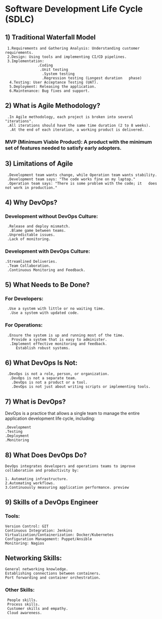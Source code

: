 
# Software Development Life Cycle (SDLC)

## 1) Traditional Waterfall Model
     1.Requirements and Gathering Analysis: Understanding customer requirements.
     2.Design: Using tools and implementing CI/CD pipelines.
     3.Implementation:
                   .Coding
                    .Unit testing
                     .System testing
                     .Regression testing (Longest duration   phase)
      4.Testing: User Acceptance Testing (UAT).
      5.Deployment: Releasing the application.
      6.Maintenance: Bug fixes and support.

## 2) What is Agile Methodology?
     .In Agile methodology, each project is broken into several "iterations".
     .All iterations should have the same time duration (2 to 8 weeks).
      .At the end of each iteration, a working product is delivered.
 ### MVP (Minimum Viable Product): A product with the minimum set of features needed to satisfy early adopters.

## 3) Limitations of Agile
     .Development team wants change, while Operation team wants stability.
     .Development team says: "The code works fine on my laptop."
     .Operation team says: "There is some problem with the code; it   does not work in production."
## 4) Why DevOps?
### Development without DevOps Culture:
     .Release and deploy mismatch.
      .Blame game between teams.
     .Unpredictable issues.
     .Lack of monitoring.
### Development with DevOps Culture:
    .Streamlined Deliveries.
     .Team Collaboration.
     .Continuous Monitoring and Feedback.
## 5) What Needs to Be Done?
### For Developers:
     .Use a system with little or no waiting time.
      .Use a system with updated code.
### For Operations:
     .Ensure the system is up and running most of the time.
       Provide a system that is easy to administer.
      .Implement effective monitoring and feedback.
         Establish robust systems.
## 6) What DevOps Is Not:
     .DevOps is not a role, person, or organization.
      .DevOps is not a separate team.
       .DevOps is not a product or a tool.
       .DevOps is not just about writing scripts or implementing tools.
       
## 7) What is DevOps?
  DevOps is a practice that allows a single team to manage the entire application development life cycle, including:

    .Development
    .Testing
    .Deployment
    .Monitoring
    
## 8) What Does DevOps Do?
    DevOps integrates developers and operations teams to improve collaboration and productivity by:

    1. Automating infrastructure.
    2.Automating workflows.
    3.Continuously measuring application performance. preview
## 9) Skills of a DevOps Engineer
  ### Tools:
    Version Control: GIT
    Continuous Integration: Jenkins
    Virtualization/Containerization: Docker/Kubernetes
    Configuration Management: Puppet/Ansible
    Monitoring: Nagios
## Networking Skills:
    General networking knowledge.
    Establishing connections between containers.
    Port forwarding and container orchestration.
### Other Skills:
     People skills.
     Process skills.
     Customer skills and empathy.
     Cloud awareness.
